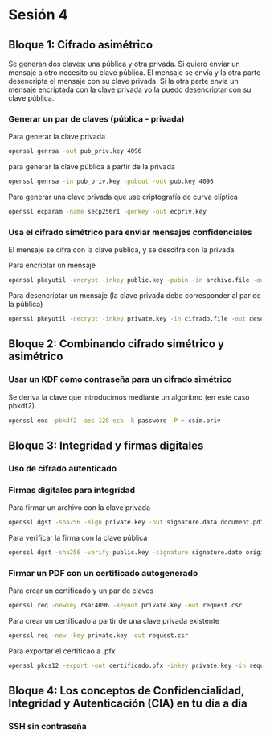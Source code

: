 # Sesión 4

## Bloque 1: Cifrado asimétrico
Se generan dos claves: una pública y otra privada. Si quiero enviar un mensaje a otro necesito su clave pública. El mensaje se envía y la otra parte desencripta el mensaje con su clave privada. Si la otra parte envia un mensaje encriptada con la clave privada yo la puedo desencriptar con su clave pública. 

### Generar un par de claves (pública - privada)
Para generar la clave privada
```sh
openssl genrsa -out pub_pr­iv.key 4096
```

para generar la clave pública a partir de la privada
```sh
openssl genrsa -in pub_priv.key -pubout -out pub.key 4096
```

Para generar una clave privada que use criptografía de curva elíptica
```sh
openssl ecparam -name secp256r1 -genkey -out ecpriv.key
```

### Usa el cifrado simétrico para enviar mensajes confidenciales
El mensaje se cifra con la clave pública, y se descifra con la privada.

Para encriptar un mensaje 
```sh
openssl pkeyutil -encrypt -inkey public.key -pubin -in archivo.file -out cifrado.file
```

Para desencriptar un mensaje (la clave privada debe corresponder al par de la pública)
```sh
openssl pkeyutil -decrypt -inkey private.key -in cifrado.file -out descifrado.file
```

## Bloque 2: Combinando cifrado simétrico y asimétrico

### Usar un KDF como contraseña para un cifrado simétrico
Se deriva la clave que introducimos mediante un algoritmo (en este caso pbkdf2).
```sh
openssl enc -pbkdf2 -aes-128-ecb -k password -P > csim.priv
```

## Bloque 3: Integridad y firmas digitales

### Uso de cifrado autenticado

### Firmas digitales para integridad
Para firmar un archivo con la clave privada
```sh
openssl dgst -sha256 -sign private.key -out signature.data document.pdf
```

Para verificar la firma con la clave pública
```sh
openssl dgst -sha256 -verify public.key -signature signature.date original.file
```

### Firmar un PDF con un certificado autogenerado
Para crear un certificado y un par de claves
```sh
openssl req -newkey rsa:4096 -keyout private.key -out request.csr
```

Para crear un certificado a partir de una clave privada existente
```sh
openssl req -new -key private.key -out request.csr
```

Para exportar el certificao a .pfx
```sh
openssl pkcs12 -export -out certificado.pfx -inkey private.key -in request.csr
```

## Bloque 4: Los conceptos de Confidencialidad, Integridad y Autenticación (CIA) en tu día a día

### SSH sin contraseña


